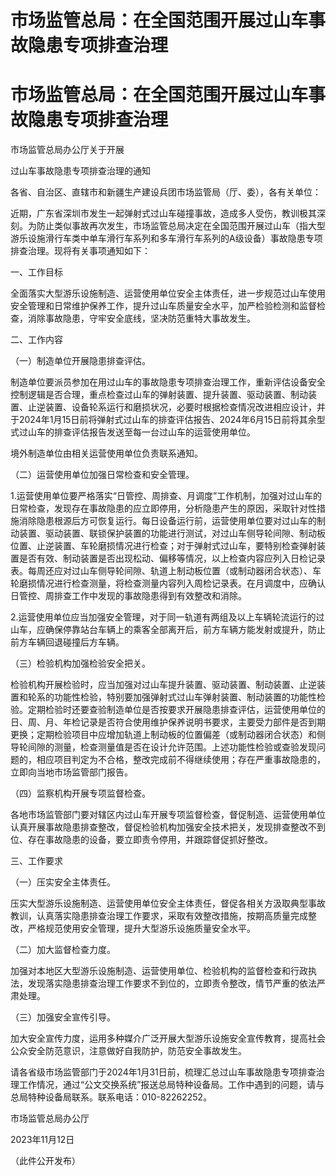 # 市场监管总局：在全国范围开展过山车事故隐患专项排查治理

# 市场监管总局：在全国范围开展过山车事故隐患专项排查治理

市场监管总局办公厅关于开展

过山车事故隐患专项排查治理的通知

各省、自治区、直辖市和新疆生产建设兵团市场监管局（厅、委），各有关单位：

近期，广东省深圳市发生一起弹射式过山车碰撞事故，造成多人受伤，教训极其深刻。为防止类似事故再次发生，市场监管总局决定在全国范围开展过山车（指大型游乐设施滑行车类中单车滑行车系列和多车滑行车系列的A级设备）事故隐患专项排查治理。现将有关事项通知如下：

一、工作目标

全面落实大型游乐设施制造、运营使用单位安全主体责任，进一步规范过山车使用安全管理和日常维护保养工作，提升过山车质量安全水平，加严检验检测和监督检查，消除事故隐患，守牢安全底线，坚决防范重特大事故发生。

二、工作内容

（一）制造单位开展隐患排查评估。

制造单位要派员参加在用过山车的事故隐患专项排查治理工作，重新评估设备安全控制逻辑是否合理，重点检查过山车的弹射装置、提升装置、驱动装置、制动装置、止逆装置、设备轮系运行和磨损状况，必要时根据检查情况改进相应设计，并于2024年1月15日前将弹射式过山车的排查评估报告、2024年6月15日前将其余型式过山车的排查评估报告发送至每一台过山车的运营使用单位。

境外制造单位由相关运营使用单位负责联系通知。

（二）运营使用单位加强日常检查和安全管理。

1.运营使用单位要严格落实“日管控、周排查、月调度”工作机制，加强对过山车的日常检查，发现存在事故隐患的应立即停用，分析隐患产生的原因，采取针对性措施消除隐患根源后方可恢复运行。每日设备运行前，运营使用单位要对过山车的制动装置、驱动装置、联锁保护装置的功能进行测试，对过山车侧导轮间隙、制动板位置、止逆装置、车轮磨损情况进行检查；对于弹射式过山车，要特别检查弹射装置是否有效、制动装置是否出现松动、偏移等情况，以上检查内容应列入日检记录表。每周还应对过山车侧导轮间隙、轨道上制动板位置（或制动器闭合状态）、车轮磨损情况进行检查测量，将检查测量内容列入周检记录表。在月调度中，应确认日管控、周排查工作中发现的事故隐患得到有效整改和消除。

2.运营使用单位应当加强安全管理，对于同一轨道有两组及以上车辆轮流运行的过山车，应确保停靠站台车辆上的乘客全部离开后，前方车辆方能发射或提升，防止前方车辆回退碰撞后方车辆。

（三）检验机构加强检验安全把关。

检验机构开展检验时，应当加强对过山车提升装置、驱动装置、制动装置、止逆装置和轮系的功能性检验，特别要加强弹射式过山车弹射装置、制动装置的功能性检验。定期检验时还要查验制造单位是否按要求开展隐患排查评估，运营使用单位的日、周、月、年检记录是否符合使用维护保养说明书要求，主要受力部件是否到期更换；定期检验项目中应增加轨道上制动板的位置偏差（或制动器闭合状态）和侧导轮间隙的测量，检查测量值是否在设计允许范围。上述功能性检验或查验发现问题的，相应项目判定为不合格，整改完成前不得继续使用；存在严重事故隐患的，立即向当地市场监管部门报告。

（四）监察机构开展专项监督检查。

各地市场监管部门要对辖区内过山车开展专项监督检查，督促制造、运营使用单位认真开展事故隐患排查整改，督促检验机构加强安全技术把关，发现排查整改不到位、存在事故隐患的设备，要立即责令停用，并跟踪督促抓好整改。

三、工作要求

（一）压实安全主体责任。

压实大型游乐设施制造、运营使用单位安全主体责任，督促各相关方汲取典型事故教训，认真落实隐患排查治理工作要求，采取有效整改措施，按期高质量完成整改，严格规范使用安全管理，提升大型游乐设施质量安全水平。

（二）加大监督检查力度。

加强对本地区大型游乐设施制造、运营使用单位、检验机构的监督检查和行政执法，发现落实隐患排查治理工作要求不到位的，立即责令整改，情节严重的依法严肃处理。

（三）加强安全宣传引导。

加大安全宣传力度，运用多种媒介广泛开展大型游乐设施安全宣传教育，提高社会公众安全防范意识，注意做好自我防护，防范安全事故发生。

请各省级市场监管部门于2024年1月31日前，梳理汇总过山车事故隐患专项排查治理工作情况，通过“公文交换系统”报送总局特种设备局。工作中遇到的问题，请与总局特种设备局联系。联系电话：010-82262252。

市场监管总局办公厅

2023年11月12日

（此件公开发布）

